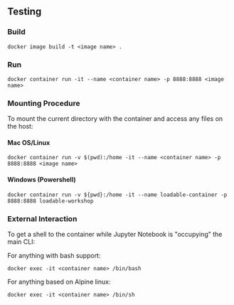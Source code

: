 ## Testing

### Build

```
docker image build -t <image name> .
```

### Run 

```
docker container run -it --name <container name> -p 8888:8888 <image name>
```

### Mounting Procedure

To mount the current directory with the container and access any files on the host:

#### Mac OS/Linux
```
docker container run -v $(pwd):/home -it --name <container name> -p 8888:8888 <image name>
```

#### Windows (Powershell)
```
docker container run -v ${pwd}:/home -it --name loadable-container -p 8888:8888 loadable-workshop
```

### External Interaction

To get a shell to the container while Jupyter Notebook is "occupying" the main CLI:

For anything with bash support:
```
docker exec -it <container name> /bin/bash
```

For anything based on Alpine linux:
```
docker exec -it <container name> /bin/sh
```
